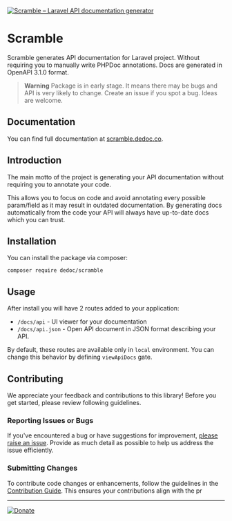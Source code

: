 <p>
  <a href="https://scramble.dedoc.co" target="_blank">
    <img src="./.github/gh-img.png?v=1" alt="Scramble – Laravel API documentation generator"/>
  </a>
</p>

# Scramble

Scramble generates API documentation for Laravel project. Without requiring you to manually write PHPDoc annotations. Docs are generated in OpenAPI 3.1.0 format.

> **Warning**
> Package is in early stage. It means there may be bugs and API is very likely to change. Create an issue if you spot a bug. Ideas are welcome.

## Documentation

You can find full documentation at [scramble.dedoc.co](https://scramble.dedoc.co).

## Introduction

The main motto of the project is generating your API documentation without requiring you to annotate your code.

This allows you to focus on code and avoid annotating every possible param/field as it may result in outdated documentation. By generating docs automatically from the code your API will always have up-to-date docs which you can trust.

## Installation
You can install the package via composer:
```shell
composer require dedoc/scramble
```

## Usage
After install you will have 2 routes added to your application:

- `/docs/api` - UI viewer for your documentation
- `/docs/api.json` - Open API document in JSON format describing your API.

By default, these routes are available only in `local` environment. You can change this behavior by defining `viewApiDocs` gate.

## Contributing

We appreciate your feedback and contributions to this library! Before you get started, please review following guidelines.

### Reporting Issues or Bugs
If you've encountered a bug or have suggestions for improvement, [please raise an issue](https://github.com/dedoc/scramble/issues). Provide as much detail as possible to help us address the issue efficiently.

### Submitting Changes
To contribute code changes or enhancements, follow the guidelines in the [Contribution Guide](./.github/CONTRIBUTING.md). This ensures your contributions align with the pr

---

<p>
  <a href="https://savelife.in.ua/en/donate-en/" target="_blank">
    <img src="./.github/gh-promo.svg?v=1" alt="Donate"/>
  </a>
</p> 
